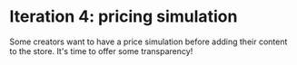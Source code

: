 # Iteration 4: pricing simulation

Some creators want to have a price simulation before adding their content to the store.
It's time to offer some transparency!

